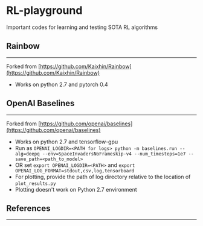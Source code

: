 # RL-playground
Important codes for learning and testing SOTA RL algorithms


## Rainbow
-----------
Forked from [https://github.com/Kaixhin/Rainbow](https://github.com/Kaixhin/Rainbow)
  * Works on python 2.7 and pytorch 0.4


## OpenAI Baselines
--------------------
Forked from [https://github.com/openai/baselines](https://github.com/openai/baselines)
  * Works on python 2.7 and tensorflow-gpu
  * Run as `OPENAI_LOGDIR=<PATH for logs> python -m baselines.run --alg=deepq --env=SpaceInvadersNoFrameskip-v4 --num_timesteps=1e7 --save_path=<path_to_model>`
  * OR set `export OPENAI_LOGDIR=<PATH>` and `export OPENAI_LOG_FORMAT=stdout,csv,log,tensorboard`
  * For plotting, provide the path of log directory relative to the location of `plot_results.py`
  * Plotting doesn't work on Python 2.7 environment

## References
--------------------
